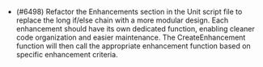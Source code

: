 - (#6498) Refactor the Enhancements section in the Unit script file to replace the long if/else chain with a more modular design. Each enhancement should have its own dedicated function, enabling cleaner code organization and easier maintenance. The CreateEnhancement function will then call the appropriate enhancement function based on specific enhancement criteria.
